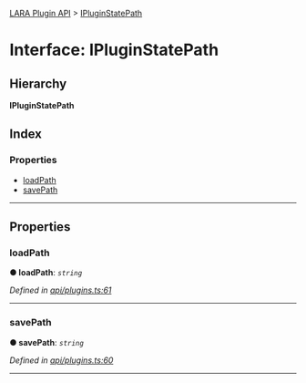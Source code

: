 [LARA Plugin API](../README.md) > [IPluginStatePath](../interfaces/ipluginstatepath.md)

# Interface: IPluginStatePath

## Hierarchy

**IPluginStatePath**

## Index

### Properties

* [loadPath](ipluginstatepath.md#loadpath)
* [savePath](ipluginstatepath.md#savepath)

---

## Properties

<a id="loadpath"></a>

###  loadPath

**● loadPath**: *`string`*

*Defined in [api/plugins.ts:61](https://github.com/concord-consortium/lara/blob/c356eaff/lara-plugin-api/src/api/plugins.ts#L61)*

___
<a id="savepath"></a>

###  savePath

**● savePath**: *`string`*

*Defined in [api/plugins.ts:60](https://github.com/concord-consortium/lara/blob/c356eaff/lara-plugin-api/src/api/plugins.ts#L60)*

___

